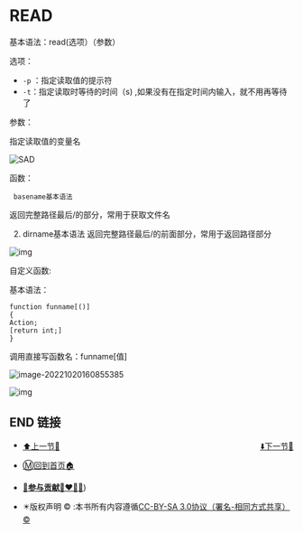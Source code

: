 # READ

基本语法：read(选项）（参数）

选项：

+ `-p` ：指定读取值的提示符
+ `-t`：指定读取时等待的时间（s) ,如果没有在指定时间内输入，就不用再等待了

参数：

指定读取值的变量名

![SAD](https://s2.loli.net/2022/03/26/Nw6igPVsjdUO2LX.png)

 

函数：

```
 basename基本语法
```

 返回完整路径最后/的部分，常用于获取文件名

 

2. dirname基本语法
    返回完整路径最后/的前面部分，常用于返回路径部分

![img](https://s2.loli.net/2022/03/26/W7XpiYSAQIxb4rs.jpg)

 

 

自定义函数:

基本语法：

```
function funname[()]
{
Action;
[return int;]
}
```

调用直接写函数名：funname[值]

![image-20221020160855385](https://sm.nsddd.top/smimage-20221020160855385.png)

 

![img](https://s2.loli.net/2022/03/26/DHXc4CUixE1VyQY.jpg)

 

 

 

 

 

 

 

 

 

 

 

 

 

 

## END 链接
<ul><li><div><a href = '37.md' style='float:left'>⬆️上一节🔗</a><a href = '39.md' style='float: right'>⬇️下一节🔗</a></div></li></ul>

+ [Ⓜ️回到首页🏠](../README.md)

+ [**🫵参与贡献💞❤️‍🔥💖**](https://nsddd.top/archives/contributors))

+ ✴️版权声明 &copy; :本书所有内容遵循[CC-BY-SA 3.0协议（署名-相同方式共享）&copy;](http://zh.wikipedia.org/wiki/Wikipedia:CC-by-sa-3.0协议文本) 


